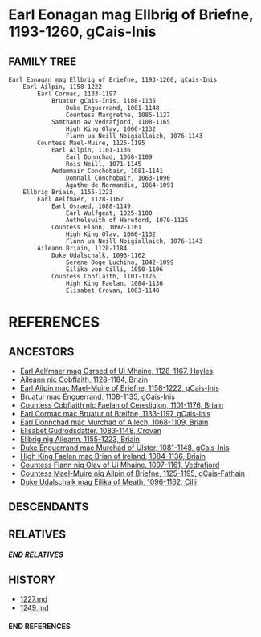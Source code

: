 # Earl Eonagan mag Ellbrig of Briefne, 1193-1260, gCais-Inis

## FAMILY TREE 
```
Earl Eonagan mag Ellbrig of Briefne, 1193-1260, gCais-Inis
    Earl Ailpin, 1158-1222
        Earl Cormac, 1133-1197
            Bruatur gCais-Inis, 1108-1135
                Duke Enguerrand, 1081-1148
                Countess Margrethe, 1085-1127
            Samthann av Vedrafjord, 1108-1165
                High King Olav, 1066-1132
                Flann ua Neill Noigiallaich, 1076-1143 
        Countess Mael-Muire, 1125-1195
            Earl Ailpin, 1101-1136
                Earl Donnchad, 1068-1109
                Rois Neill, 1071-1145
            Aedemmair Conchobair, 1081-1141    
                Domnall Conchobair, 1063-1096
                Agathe de Normandie, 1064-1091
    Ellbrig Briain, 1155-1223
        Earl Aelfmaer, 1128-1167
            Earl Osraed, 1088-1149
                Earl Wulfgeat, 1025-1100
                Aethelswith of Hereford, 1070-1125
            Countess Flann, 1097-1161
                High King Olav, 1066-1132
                Flann ua Neill Noigiallaich, 1076-1143
        Aileann Briain, 1128-1184
            Duke Udalschalk, 1096-1162
                Serene Doge Luchino, 1042-1099
                Eilika von Cilli, 1050-1106
            Countess Cobflaith, 1101-1176
                High King Faelan, 1084-1136
                Elisabet Crovan, 1083-1148            
```


# REFERENCES

## ANCESTORS
* [Earl Aelfmaer mag Osraed of Ui Mhaine, 1128-1167, Hayles](aelfmaer_mag_osraed_1128.md)
* [Aileann nic Cobflaith, 1128-1184, Briain](aileann_nic_cobflaith_1128.md)
* [Earl Ailpin mac Mael-Muire of Briefne, 1158-1222, gCais-Inis](ailpin_mac_mael-muire_1158.md)
* [Bruatur mac Enguerrand, 1108-1135, gCais-Inis](bruatur_mac_enguerrand_1108.md)
* [Countess Cobflaith nic Faelan of Ceredigion, 1101-1176, Briain](cobflaith_nic_faelan_1101.md)
* [Earl Cormac mac Bruatur of Breifne, 1133-1197, gCais-Inis](cormac_mac_bruatur_1133.md)
* [Earl Donnchad mac Murchad of Ailech, 1068-1109, Briain](donnchad_mac_murchad_1068.md)
* [Elisabet Gudrodsdatter, 1083-1148, Crovan](elisabet_gudrodsdatter_1083.md)
* [Ellbrig nig Aileann, 1155-1223, Briain](ellbrig_nig_aileann_1155.md)
* [Duke Enguerrand mac Murchad of Ulster, 1081-1148, gCais-Inis](enguerrand_mac_murchad_1081.md)
* [High King Faelan mac Brian of Ireland, 1084-1136, Briain](faelan_mac_brian_1084.md)
* [Countess Flann nig Olav of Ui Mhaine, 1097-1161, Vedrafjord](flann_nig_olav_1097.md)
* [Countess Mael-Muire nig Ailpin of Briefne, 1125-1195, gCais-Fathain](mael-muire_nig_ailpin_1125.md)
* [Duke Udalschalk mag Eilika of Meath, 1096-1162, Cilli](udalschalk_mag_eilika_1096.md)

## DESCENDANTS

## RELATIVES

##### END RELATIVES 
## HISTORY
* [1227.md](../h/1227.md)
* [1249.md](../h/1249.md)

#### END REFERENCES
